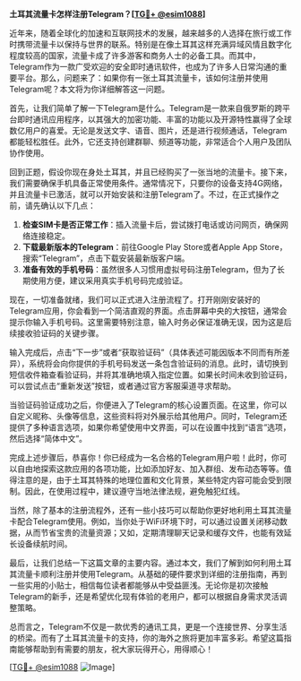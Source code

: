 **土耳其流量卡怎样注册Telegram？[[TG💪+ @esim1088](https://t.me/s/esim1088)]**

近年来，随着全球化的加速和互联网技术的发展，越来越多的人选择在旅行或工作时携带流量卡以保持与世界的联系。特别是在像土耳其这样充满异域风情且数字化程度较高的国家，流量卡成了许多游客和商务人士的必备工具。而其中，Telegram作为一款广受欢迎的安全即时通讯软件，也成为了许多人日常沟通的重要平台。那么，问题来了：如果你有一张土耳其流量卡，该如何注册并使用Telegram呢？本文将为你详细解答这一问题。

首先，让我们简单了解一下Telegram是什么。Telegram是一款来自俄罗斯的跨平台即时通讯应用程序，以其强大的加密功能、丰富的功能以及开源特性赢得了全球数亿用户的喜爱。无论是发送文字、语音、图片，还是进行视频通话，Telegram都能轻松胜任。此外，它还支持创建群聊、频道等功能，非常适合个人用户及团队协作使用。

回到正题，假设你现在身处土耳其，并且已经购买了一张当地的流量卡。接下来，我们需要确保手机具备正常使用条件。通常情况下，只要你的设备支持4G网络，并且流量卡已激活，就可以开始安装和注册Telegram了。不过，在正式操作之前，请先确认以下几点：

1. **检查SIM卡是否正常工作**：插入流量卡后，尝试拨打电话或访问网页，确保网络连接稳定。
2. **下载最新版本的Telegram**：前往Google Play Store或者Apple App Store，搜索“Telegram”，点击下载安装最新版客户端。
3. **准备有效的手机号码**：虽然很多人习惯用虚拟号码注册Telegram，但为了长期使用方便，建议采用真实手机号码完成验证。

现在，一切准备就绪，我们可以正式进入注册流程了。打开刚刚安装好的Telegram应用，你会看到一个简洁直观的界面。点击屏幕中央的大按钮，通常会提示你输入手机号码。这里需要特别注意，输入时务必保证准确无误，因为这是后续接收验证码的关键步骤。

输入完成后，点击“下一步”或者“获取验证码”（具体表述可能因版本不同而有所差异），系统将会向你提供的手机号码发送一条包含验证码的消息。此时，请切换到短信收件箱查看验证码，并将其准确地填入指定位置。如果长时间未收到验证码，可以尝试点击“重新发送”按钮，或者通过官方客服渠道寻求帮助。

当验证码验证成功之后，你便进入了Telegram的核心设置页面。在这里，你可以自定义昵称、头像等信息，这些资料将对外展示给其他用户。同时，Telegram还提供了多种语言选项，如果你希望使用中文界面，可以在设置中找到“语言”选项，然后选择“简体中文”。

完成上述步骤后，恭喜你！你已经成为一名合格的Telegram用户啦！此时，你可以自由地探索这款应用的各项功能，比如添加好友、加入群组、发布动态等等。值得注意的是，由于土耳其特殊的地理位置和文化背景，某些特定内容可能会受到限制。因此，在使用过程中，建议遵守当地法律法规，避免触犯红线。

当然，除了基本的注册流程外，还有一些小技巧可以帮助你更好地利用土耳其流量卡配合Telegram使用。例如，当你处于WiFi环境下时，可以通过设置关闭移动数据，从而节省宝贵的流量资源；又如，定期清理聊天记录和缓存文件，也能有效延长设备续航时间。

最后，让我们总结一下这篇文章的主要内容。通过本文，我们了解到如何利用土耳其流量卡顺利注册并使用Telegram。从基础的硬件要求到详细的注册指南，再到一些实用的小贴士，相信每位读者都能够从中受益匪浅。无论你是初次接触Telegram的新手，还是希望优化现有体验的老用户，都可以根据自身需求灵活调整策略。

总而言之，Telegram不仅是一款优秀的通讯工具，更是一个连接世界、分享生活的桥梁。而有了土耳其流量卡的支持，你的海外之旅将更加丰富多彩。希望这篇指南能够帮助到有需要的朋友，祝大家玩得开心，用得顺心！

[[TG💪+ @esim1088](https://t.me/s/esim1088) ![Image](https://i.postimg.cc/4NQfJmqS/Snipaste-2025-05-13-00-14-12.png)]